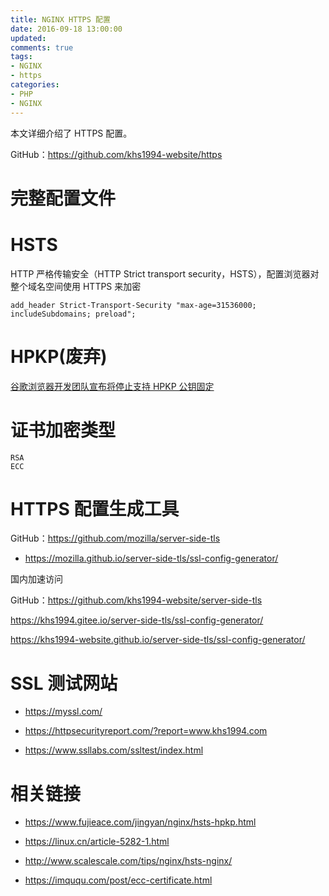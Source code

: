 ```yaml
---
title: NGINX HTTPS 配置
date: 2016-09-18 13:00:00
updated:
comments: true
tags:
- NGINX
- https
categories:
- PHP
- NGINX
---
```


本文详细介绍了 HTTPS 配置。

GitHub：https://github.com/khs1994-website/https

<!--more-->

# 完整配置文件

# HSTS

HTTP 严格传输安全（HTTP Strict transport security，HSTS），配置浏览器对整个域名空间使用 HTTPS 来加密

```nginx
add_header Strict-Transport-Security "max-age=31536000; includeSubdomains; preload";
```

# HPKP(废弃)

[谷歌浏览器开发团队宣布将停止支持 HPKP 公钥固定](https://www.landiannews.com/archives/41904.html)

# 证书加密类型

`RSA`  
`ECC`

# HTTPS 配置生成工具

GitHub：https://github.com/mozilla/server-side-tls

* https://mozilla.github.io/server-side-tls/ssl-config-generator/

国内加速访问

GitHub：https://github.com/khs1994-website/server-side-tls

https://khs1994.gitee.io/server-side-tls/ssl-config-generator/

https://khs1994-website.github.io/server-side-tls/ssl-config-generator/

# SSL 测试网站

* https://myssl.com/

* https://httpsecurityreport.com/?report=www.khs1994.com  

* https://www.ssllabs.com/ssltest/index.html

# 相关链接

* https://www.fujieace.com/jingyan/nginx/hsts-hpkp.html

* https://linux.cn/article-5282-1.html

* http://www.scalescale.com/tips/nginx/hsts-nginx/

* https://imququ.com/post/ecc-certificate.html
